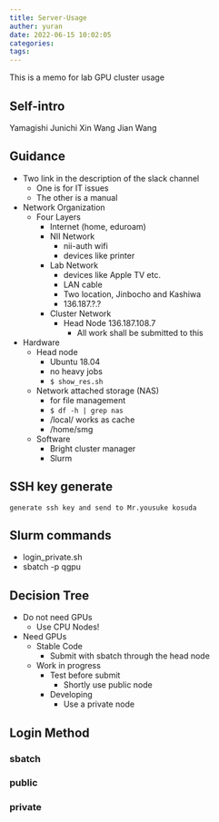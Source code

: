 ```yaml
---
title: Server-Usage
auther: yuran
date: 2022-06-15 10:02:05
categories:
tags:
---
```


This is a memo for lab GPU cluster usage  

## Self-intro
Yamagishi Junichi
Xin Wang
Jian Wang

## Guidance
- Two link in the description of the slack channel
    - One is for IT issues
    - The other is a manual
- Network Organization
    - Four Layers
        - Internet (home, eduroam)
        - NII Network
            - nii-auth wifi
            - devices like printer
        - Lab Network
            - devices like Apple TV etc.
            - LAN cable
            - Two location, Jinbocho and Kashiwa
            - 136.187.?.?
        - Cluster Network
            - Head Node 136.187.108.7
                - All work shall be submitted to this
- Hardware
    - Head node 
        - Ubuntu 18.04
        - no heavy jobs
        - ` $ show_res.sh `
    - Network attached storage (NAS)
        - for file management
        - ` $ df -h | grep nas `
        - /local/ works as cache
        - /home/smg
    - Software
        - Bright cluster manager
        - Slurm

## SSH key generate
    generate ssh key and send to Mr.yousuke kosuda

## Slurm commands
- login_private.sh
- sbatch -p qgpu

## Decision Tree
- Do not need GPUs
    - Use CPU Nodes!
- Need GPUs
    - Stable Code
        - Submit with sbatch through the head node
    - Work in progress
        - Test before submit
            - Shortly use public node
        - Developing
            - Use a private node

## Login Method
### sbatch
### public
### private
